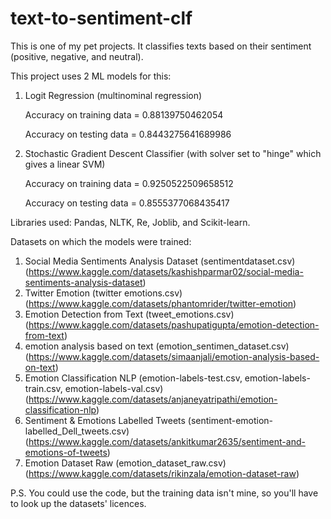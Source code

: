 # text-to-sentiment-clf
This is one of my pet projects. It classifies texts based on their sentiment (positive, negative, and neutral).

This project uses 2 ML models for this:
  1) Logit Regression (multinominal regression)

     Accuracy on training data = 0.88139750462054

     Accuracy on testing data = 0.8443275641689986
  2) Stochastic Gradient Descent Classifier (with solver set to "hinge" which gives a linear SVM)

     Accuracy on training data = 0.9250522509658512

     Accuracy on testing data = 0.8555377068435417

Libraries used: Pandas, NLTK, Re, Joblib, and Scikit-learn.

Datasets on which the models were trained: 
  1) Social Media Sentiments Analysis Dataset (sentimentdataset.csv) (https://www.kaggle.com/datasets/kashishparmar02/social-media-sentiments-analysis-dataset)
  2) Twitter Emotion (twitter emotions.csv) (https://www.kaggle.com/datasets/phantomrider/twitter-emotion)
  3) Emotion Detection from Text (tweet_emotions.csv) (https://www.kaggle.com/datasets/pashupatigupta/emotion-detection-from-text)
  4) emotion analysis based on text (emotion_sentimen_dataset.csv) (https://www.kaggle.com/datasets/simaanjali/emotion-analysis-based-on-text)
  5) Emotion Classification NLP (emotion-labels-test.csv, emotion-labels-train.csv, emotion-labels-val.csv) (https://www.kaggle.com/datasets/anjaneyatripathi/emotion-classification-nlp)
  6) Sentiment & Emotions Labelled Tweets (sentiment-emotion-labelled_Dell_tweets.csv) (https://www.kaggle.com/datasets/ankitkumar2635/sentiment-and-emotions-of-tweets)
  7) Emotion Dataset Raw (emotion_dataset_raw.csv) (https://www.kaggle.com/datasets/rikinzala/emotion-dataset-raw)



P.S. You could use the code, but the training data isn't mine, so you'll have to look up the datasets' licences.
